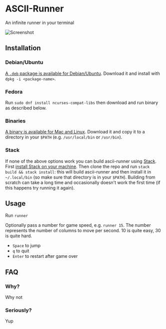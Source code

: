 # ASCII-Runner

An infinite runner in your terminal

![Screenshot](http://files.smallhadroncollider.com/runner.gif)

## Installation

### Debian/Ubuntu

[A `.deb` package is available for Debian/Ubuntu](https://github.com/smallhadroncollider/ascii-runner/releases). Download it and install with `dpkg -i <package-name>`.

### Fedora

Run `sudo dnf install ncurses-compat-libs` then download and run binary as described below.

### Binaries

[A binary is available for Mac and Linux](https://github.com/smallhadroncollider/ascii-runner/releases). Download it and copy it to a directory in your `$PATH` (e.g. `/usr/local/bin` or `/usr/bin`).

### Stack

If none of the above options work you can build ascii-runner using [Stack](https://docs.haskellstack.org/en/stable/README/). First [install Stack on your machine](https://docs.haskellstack.org/en/stable/README/#how-to-install). Then clone the repo and run `stack build && stack install`: this will build ascii-runner and then install it in `~/.local/bin` (so make sure that directory is in your `$PATH`). Building from scratch can take a long time and occasionally doesn't work the first time (if this happens try running it again).

## Usage

Run `runner`

Optionally pass a number for game speed, e.g. `runner 15`. The number represents the number of columns to move per second. 10 is quite easy, 30 is quite hard.

- `Space` to jump
- `q` to quit
- `Enter` to restart after game over

## FAQ

### Why?

Why not

### Seriously?

Yup
